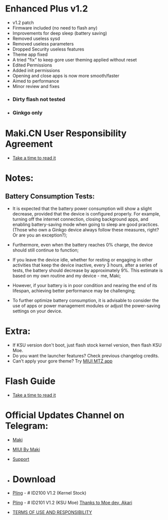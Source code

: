 # Enhanced Plus v1.2

- v1.2 patch
- Firmware included (no need to flash any)
- Improvements for deep sleep (battery saving)
- Removed useless sysd 
- Removed useless parameters
- Dropped Security useless features
- Theme app fixed
- A tried "fix" to keep gore user theming applied without reset
- Edited Permissions
- Added init permissions
- Opening and close apps is now more smooth/faster
- Aimed to performance
- Minor review and fixes
* ### Dirty flash not tested
* ### Ginkgo only

# Maki.CN User Responsibility Agreement
- [Take a time to read it](https://github.com/MIUIByMaki/RN8/blob/main/extra.md)

# Notes:
## Battery Consumption Tests:

- It is expected that the battery power consumption will show a slight decrease, provided that the device is configured properly. For example, turning off the internet connection, closing background apps, and enabling battery-saving mode when going to sleep are good practices. (Those who own a Ginkgo device always follow these measures, right? Or are you an exception?);

- Furthermore, even when the battery reaches 0% charge, the device should still continue to function;

- If you leave the device idle, whether for resting or engaging in other activities that keep the device inactive, every 3 hours, after a series of tests, the battery should decrease by approximately 9%. This estimate is based on my own routine and my device - me, Maki;

- However, if your battery is in poor condition and nearing the end of its lifespan, achieving better performance may be challenging;

- To further optimize battery consumption, it is advisable to consider the use of apps or power management modules or adjust the power-saving settings on your device.

# Extra:
- If KSU version don't boot, just flash stock kernel version, then flash KSU Moe.
- Do you want the launcher features? Check previous changelog credits.
- Can't apply your gore theme? Try [MIUI MTZ app](google.com)

# Flash Guide
- [Take a time to read it](https://github.com/MIUIByMaki/RN8/blob/main/flashguide.md#flash-guide)

# Official Updates Channel on Telegram:
- [Maki](https://t.me/iamakima)
- [MIUI By Maki](https://t.me/MIUIByMaki)
- [Support](https://github.com/MIUIByMaki/Support/tree/main)

- # Download
- [Pling](https://www.pling.com/p/1956242) - # ID2100 V1.2 (Kernel Stock)
- [Pling](https://www.pling.com/p/1956242) - # ID2101 V1.2 (KSU Moe) [Thanks to Moe dev, Akari](https://t.me/MoeNOfficial)
- [TERMS OF USE AND RESPONSIBILITY](https://github.com/MIUIByMaki/RN8/blob/main/terms.md)
